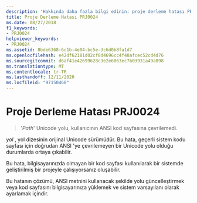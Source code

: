 ```yaml
---
description: 'Hakkında daha fazla bilgi edinin: proje derleme hatası PRJ0024'
title: Proje Derleme Hatası PRJ0024
ms.date: 08/27/2018
f1_keywords:
- PRJ0024
helpviewer_keywords:
- PRJ0024
ms.assetid: 8bde6368-6c1b-4e04-bc5e-3c6d0b8fa1d7
ms.openlocfilehash: e42df62181d02cf8d4696cc4f48afcec52cd4d76
ms.sourcegitcommit: d6af41e42699628c3e2e6063ec7b03931a49a098
ms.translationtype: MT
ms.contentlocale: tr-TR
ms.lasthandoff: 12/11/2020
ms.locfileid: "97150468"
---
```

# <a name="project-build-error-prj0024"></a>Proje Derleme Hatası PRJ0024

> '*Path*' Unicode yolu, kullanıcının ANSI kod sayfasına çevrilemedi.

*yol* , yol dizesinin orijinal Unicode sürümüdür. Bu hata, geçerli sistem kodu sayfası için doğrudan ANSI 'ye çevrilemeyen bir Unicode yolu olduğu durumlarda ortaya çıkabilir.

Bu hata, bilgisayarınızda olmayan bir kod sayfası kullanılarak bir sistemde geliştirilmiş bir projeyle çalışıyorsanız oluşabilir.

Bu hatanın çözümü, ANSI metnini kullanacak şekilde yolu güncelleştirmek veya kod sayfasını bilgisayarınıza yüklemek ve sistem varsayılanı olarak ayarlamak içindir.
